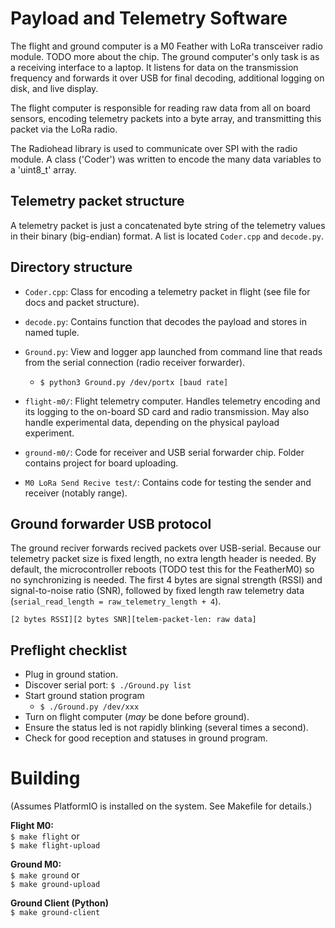 
# Payload and Telemetry Software

The flight and ground computer is a M0 Feather with LoRa transceiver radio module. TODO more about the chip. The ground computer's only task is as a receiving interface to a laptop. It listens for data on the transmission frequency and forwards it over USB for final decoding, additional logging on disk, and live display.

The flight computer is responsible for reading raw data from all on board sensors, encoding telemetry packets  into a byte array, and transmitting this packet via the LoRa radio.

The Radiohead library is used to communicate over SPI with the radio module. A class ('Coder') was written to encode the many data variables to a 'uint8_t' array.

## Telemetry packet structure
A telemetry packet is just a concatenated byte string of the telemetry values in their binary (big-endian) format.
A list is located `Coder.cpp` and `decode.py`.

## Directory structure

- `Coder.cpp`: Class for encoding a telemetry packet in flight (see file for docs and packet structure).
- `decode.py`: Contains function that decodes the payload and stores in named tuple.
- `Ground.py`: View and logger app launched from command line that reads from the serial connection (radio receiver forwarder).
	- `$ python3 Ground.py /dev/portx [baud rate]`

- `flight-m0/`: Flight telemetry computer. Handles telemetry encoding and its logging to the on-board SD card and radio transmission. May also handle experimental data, depending on the physical payload experiment.
- `ground-m0/`: Code for receiver and USB serial forwarder chip. Folder contains project for board uploading.
- `M0 LoRa Send Recive test/`: Contains code for testing the sender and receiver (notably range).

## Ground forwarder USB protocol
The ground reciver forwards recived packets over USB-serial. Because our telemetry packet size is fixed length, no extra length header is needed. By default, the microcontroller reboots (TODO test this for the FeatherM0) so no synchronizing is needed. The first 4 bytes are signal strength (RSSI) and signal-to-noise ratio (SNR), followed by fixed length raw telemetry data (`serial_read_length = raw_telemetry_length + 4`).

`[2 bytes RSSI][2 bytes SNR][telem-packet-len: raw data]`

## Preflight checklist
- Plug in ground station.
- Discover serial port: `$ ./Ground.py list`
- Start ground station program
	- `$ ./Ground.py /dev/xxx`
- Turn on flight computer (_may_ be done before ground).
- Ensure the status led is not rapidly blinking (several times a second).
- Check for good reception and statuses in ground program.

# Building
(Assumes PlatformIO is installed on the system. See Makefile for details.)

**Flight M0:**  
`$ make flight` or  
`$ make flight-upload`

**Ground M0:**  
`$ make ground` or  
`$ make ground-upload`

**Ground Client (Python)**  
`$ make ground-client`
